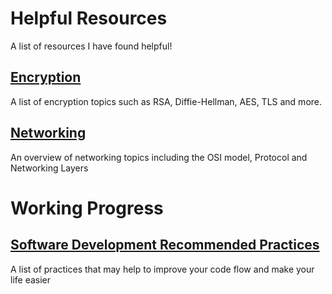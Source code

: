 # Helpful Resources

A list of resources I have found helpful!

## [Encryption](./encryption)

A list of encryption topics such as RSA, Diffie-Hellman, AES, TLS and more.

## [Networking](./networking)

An overview of networking topics including the OSI model, Protocol and Networking Layers

# Working Progress

## [Software Development Recommended Practices](./software-development-recommended-practices.md)

A list of practices that may help to improve your code flow and make your life easier
